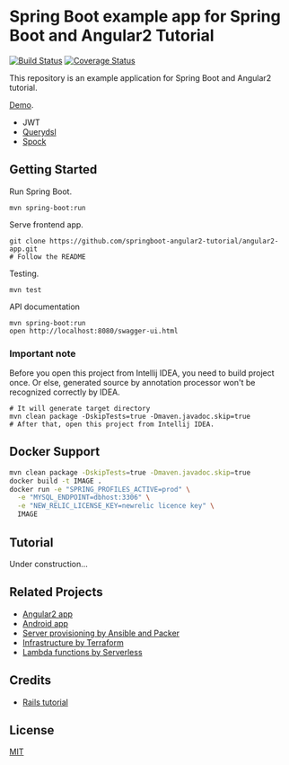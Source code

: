 # Spring Boot example app for Spring Boot and Angular2 Tutorial
 
[![Build Status][travis-image]][travis-url]
[![Coverage Status](https://coveralls.io/repos/github/springboot-angular2-tutorial/boot-app/badge.svg?branch=master)](https://coveralls.io/github/springboot-angular2-tutorial/boot-app?branch=master)

This repository is an example application for Spring Boot and Angular2 tutorial.

[Demo](https://micropost.hana053.com/).

* JWT
* [Querydsl](http://www.querydsl.com/)
* [Spock](http://spockframework.org/)

## Getting Started

Run Spring Boot.

```
mvn spring-boot:run
```

Serve frontend app.

```
git clone https://github.com/springboot-angular2-tutorial/angular2-app.git
# Follow the README
```

Testing.

```
mvn test
```

API documentation

```
mvn spring-boot:run
open http://localhost:8080/swagger-ui.html
```

### Important note

Before you open this project from Intellij IDEA, you need to build project once. Or else, generated source by annotation processor won't be recognized correctly by IDEA.

```
# It will generate target directory
mvn clean package -DskipTests=true -Dmaven.javadoc.skip=true
# After that, open this project from Intellij IDEA.
```

## Docker Support

```bash
mvn clean package -DskipTests=true -Dmaven.javadoc.skip=true
docker build -t IMAGE .
docker run -e "SPRING_PROFILES_ACTIVE=prod" \
  -e "MYSQL_ENDPOINT=dbhost:3306" \
  -e "NEW_RELIC_LICENSE_KEY=newrelic licence key" \
  IMAGE
```

## Tutorial

Under construction...

## Related Projects

* [Angular2 app](https://github.com/springboot-angular2-tutorial/angular2-app)
* [Android app](https://github.com/springboot-angular2-tutorial/android-app)
* [Server provisioning by Ansible and Packer](https://github.com/springboot-angular2-tutorial/micropost-provisionings)
* [Infrastructure by Terraform](https://github.com/springboot-angular2-tutorial/micropost-formation)
* [Lambda functions by Serverless](https://github.com/springboot-angular2-tutorial/micropost-functions)

## Credits

* [Rails tutorial](https://github.com/railstutorial/sample_app_rails_4)

## License

[MIT](/LICENSE)

[travis-url]: https://travis-ci.org/springboot-angular2-tutorial/boot-app
[travis-image]: https://travis-ci.org/springboot-angular2-tutorial/boot-app.svg